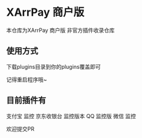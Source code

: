 # XArrPay 商户版

本仓库为XArrPay 商户版 非官方插件收录仓库


## 使用方式
下载plugins目录到你的plugins覆盖即可

记得重启程序哦~


## 目前插件有
支付宝 监控
京东收银台 监控版本
QQ 监控版
微信 监控

欢迎提交PR
